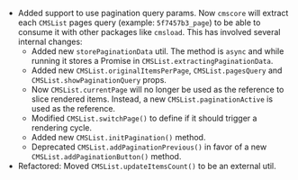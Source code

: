 - Added support to use pagination query params.
  Now `cmscore` will extract each `CMSList` pages query (example: `5f7457b3_page`) to be able to consume it with other packages like `cmsload`.
  This has involved several internal changes:
  - Added new `storePaginationData` util. The method is `async` and while running it stores a Promise in `CMSList.extractingPaginationData`.
  - Added new `CMSList.originalItemsPerPage`, `CMSList.pagesQuery` and `CMSList.showPaginationQuery` props.
  - Now `CMSList.currentPage` will no longer be used as the reference to slice rendered items. Instead, a new `CMSList.paginationActive` is used as the reference.
  - Modified `CMSList.switchPage()` to define if it should trigger a rendering cycle.
  - Added new `CMSList.initPagination()` method.
  - Deprecated `CMSList.addPaginationPrevious()` in favor of a new `CMSList.addPaginationButton()` method.
- Refactored: Moved `CMSList.updateItemsCount()` to be an external util.
